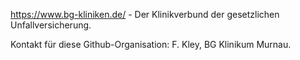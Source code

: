 https://www.bg-kliniken.de/ - Der Klinikverbund der gesetzlichen Unfallversicherung.

Kontakt f&uuml;r diese Github-Organisation: F. Kley, BG Klinikum Murnau.


